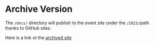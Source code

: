 # Archive Version

The `/docs/` directory will publish to the event site under the `/2023/`path thanks to GitHub sites.

Here is a link ot the [archived site](https://bsidesjax.org/2023/)

